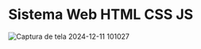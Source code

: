 # Sistema Web HTML CSS JS
 
![Captura de tela 2024-12-11 101027](https://github.com/user-attachments/assets/4abb995e-e151-487c-86c8-d1eaf611e5fd)
